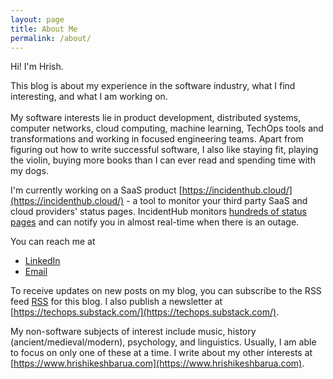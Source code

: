 ```yaml
---
layout: page
title: About Me
permalink: /about/
---
```


Hi! I'm Hrish. 

This blog is about my experience in the software industry, what I find interesting, and what I am working on. <br><br>
My software interests lie in product development, distributed systems, computer networks, cloud computing, machine learning, 
TechOps tools and transformations and working in focused engineering teams. Apart from figuring out how to write successful software, 
I also like staying fit, playing the violin, buying more books than I can ever read and spending time with my dogs. <br>

I'm currently working on a SaaS product [https://incidenthub.cloud/](https://incidenthub.cloud/) - a tool to monitor your third party SaaS and cloud providers' status pages. IncidentHub monitors [hundreds of status pages](https://incidenthub.cloud/services) and can notify you in almost real-time when there is an outage.

You can reach me at
- [LinkedIn](https://www.linkedin.com/in/hrishikeshbarua/)
- [Email](mailto:talonx@gmail.com)

To receive updates on new posts on my blog, you can subscribe to the RSS feed [RSS](https://feeds.feedburner.com/deepinspace/tech) for this blog. 
I also publish a newsletter at [https://techops.substack.com/](https://techops.substack.com/).

My non-software subjects of interest include music, history (ancient/medieval/modern), psychology, and linguistics.
Usually, I am able to focus on only one of these at a time. I write about my other interests at [https://www.hrishikeshbarua.com](https://www.hrishikeshbarua.com). 
<br>
